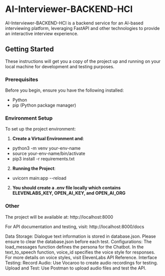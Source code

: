 # AI-Interviewer-BACKEND-HCI

AI-Interviewer-BACKEND-HCI is a backend service for an AI-based interviewing platform, leveraging FastAPI and other technologies to provide an interactive interview experience.

## Getting Started

These instructions will get you a copy of the project up and running on your local machine for development and testing purposes.

### Prerequisites

Before you begin, ensure you have the following installed:
- Python
- pip (Python package manager)

### Environment Setup

To set up the project environment:

1. **Create a Virtual Environment and**:

- python3 -m venv your-env-name
- source your-env-name/bin/activate
- pip3 install -r requirements.txt

2. **Running the Project**:
- uvicorn main:app --reload

2. **You should create a .env file locally which contains ELEVENLABS_KEY, OPEN_AI_KEY, and OPEN_AI_ORG**

### Other
The project will be available at: http://localhost:8000

For API documentation and testing, visit: http://localhost:8000/docs

Data Storage:
Dialogue text information is stored in database.json.
Please ensure to clear the database.json before each test.
Configurations:
The load_messages function defines the persona for the Chatbot.
In the text_to_speech function, voice_id specifies the voice style for responses. For more details on voice styles, visit ElevenLabs API Reference.
Interface Testing:
Record Audio: Use Vocaroo to create audio recordings for testing.
Upload and Test: Use Postman to upload audio files and test the API.



